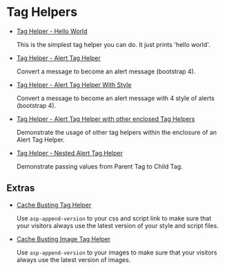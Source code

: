 # Tag Helpers

  * [Tag Helper - Hello World](/projects/mvc/tag-helper/tag-helper)

    This is the simplest tag helper you can do. It just prints 'hello world'.

  * [Tag Helper - Alert Tag Helper](/projects/mvc/tag-helper/tag-helper-2)

    Convert a message to become an alert message (bootstrap 4).

  * [Tag Helper - Alert Tag Helper With Style](/projects/mvc/tag-helper/tag-helper-3)

    Convert a message to become an alert message with 4 style of alerts (bootstrap 4).

  * [Tag Helper - Alert Tag Helper with other enclosed Tag Helpers](/projects/mvc/tag-helper/tag-helper-4)

    Demonstrate the usage of other tag helpers within the enclosure of an Alert Tag Helper.
    
  * [Tag Helper - Nested Alert Tag Helper](/projects/mvc/tag-helper/tag-helper-5)

    Demonstrate passing values from Parent Tag to Child Tag.


## Extras

  * [Cache Busting Tag Helper](/projects/mvc/tag-helper/tag-helper-link)

    Use `asp-append-version` to your css and script link to make sure that your visitors always use the latest version of your style and script files.

  * [Cache Busting Image Tag Helper](/projects/mvc/tag-helper/tag-helper-img)

    Use `asp-append-version` to your images to make sure that your visitors always use the latest version of images.

